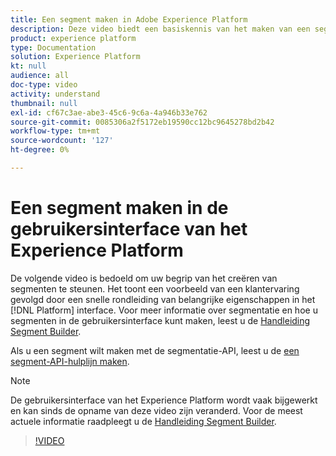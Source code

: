 ```yaml
---
title: Een segment maken in Adobe Experience Platform
description: Deze video biedt een basiskennis van het maken van een segment met behulp van de interface van het Platform.
product: experience platform
type: Documentation
solution: Experience Platform
kt: null
audience: all
doc-type: video
activity: understand
thumbnail: null
exl-id: cf67c3ae-abe3-45c6-9c6a-4a946b33e762
source-git-commit: 0085306a2f5172eb19590cc12bc9645278bd2b42
workflow-type: tm+mt
source-wordcount: '127'
ht-degree: 0%

---
```


# Een segment maken in de gebruikersinterface van het Experience Platform

De volgende video is bedoeld om uw begrip van het creëren van segmenten te steunen. Het toont een voorbeeld van een klantervaring gevolgd door een snelle rondleiding van belangrijke eigenschappen in het [!DNL Platform] interface. Voor meer informatie over segmentatie en hoe u segmenten in de gebruikersinterface kunt maken, leest u de [Handleiding Segment Builder](../ui/segment-builder.md).

Als u een segment wilt maken met de segmentatie-API, leest u de [een segment-API-hulplijn maken](../tutorials/create-a-segment.md).

>[!NOTE]
>
>De gebruikersinterface van het Experience Platform wordt vaak bijgewerkt en kan sinds de opname van deze video zijn veranderd. Voor de meest actuele informatie raadpleegt u de [Handleiding Segment Builder](../ui/segment-builder.md).

>[!VIDEO](https://video.tv.adobe.com/v/27254?quality=12&learn=on)
